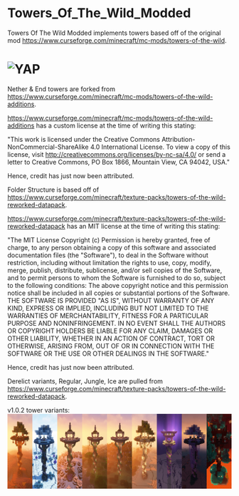 # Towers_Of_The_Wild_Modded
Towers Of The Wild Modded implements towers based off of the original mod https://www.curseforge.com/minecraft/mc-mods/towers-of-the-wild.

# <img alt="YAP" src="https://i.imgur.com/s0wQnFY.png">

Nether & End towers are forked from https://www.curseforge.com/minecraft/mc-mods/towers-of-the-wild-additions.

https://www.curseforge.com/minecraft/mc-mods/towers-of-the-wild-additions has a custom license at the time of writing this stating:

"This work is licensed under the Creative Commons Attribution-NonCommercial-ShareAlike 4.0 International License. To view a copy of this license, visit http://creativecommons.org/licenses/by-nc-sa/4.0/ or send a letter to Creative Commons, PO Box 1866, Mountain View, CA 94042, USA."

Hence, credit has just now been attributed.

Folder Structure is based off of https://www.curseforge.com/minecraft/texture-packs/towers-of-the-wild-reworked-datapack.

https://www.curseforge.com/minecraft/texture-packs/towers-of-the-wild-reworked-datapack has an MIT license at the time of writing this stating:

"The MIT License Copyright (c) <year> <copyright holders> Permission is hereby granted, free of charge, to any person obtaining a copy of this software and associated documentation files (the "Software"), to deal in the Software without restriction, including without limitation the rights to use, copy, modify, merge, publish, distribute, sublicense, and/or sell copies of the Software, and to permit persons to whom the Software is furnished to do so, subject to the following conditions: The above copyright notice and this permission notice shall be included in all copies or substantial portions of the Software. THE SOFTWARE IS PROVIDED "AS IS", WITHOUT WARRANTY OF ANY KIND, EXPRESS OR IMPLIED, INCLUDING BUT NOT LIMITED TO THE WARRANTIES OF MERCHANTABILITY, FITNESS FOR A PARTICULAR PURPOSE AND NONINFRINGEMENT. IN NO EVENT SHALL THE AUTHORS OR COPYRIGHT HOLDERS BE LIABLE FOR ANY CLAIM, DAMAGES OR OTHER LIABILITY, WHETHER IN AN ACTION OF CONTRACT, TORT OR OTHERWISE, ARISING FROM, OUT OF OR IN CONNECTION WITH THE SOFTWARE OR THE USE OR OTHER DEALINGS IN THE SOFTWARE."

Hence, credit has just now been attributed.

  Derelict variants, Regular, Jungle, Ice are pulled from https://www.curseforge.com/minecraft/texture-packs/towers-of-the-wild-reworked-datapack.

v1.0.2 tower variants:
![Screenshot](tower-variants-1.1.1.png)
